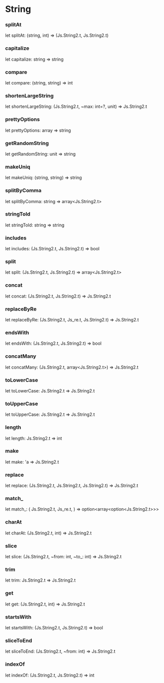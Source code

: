 # String


### splitAt

let splitAt: (string, int) => (Js.String2.t, Js.String2.t)

### capitalize

let capitalize: string => string

### compare

let compare: (string, string) => int

### shortenLargeString

let shortenLargeString: (Js.String2.t, ~max: int=?, unit) => Js.String2.t

### prettyOptions

let prettyOptions: array<string> => string

### getRandomString

let getRandomString: unit => string

### makeUniq

let makeUniq: (string, string) => string

### splitByComma

let splitByComma: string => array<Js.String2.t>

### stringToId

let stringToId: string => string

### includes

let includes: (Js.String2.t, Js.String2.t) => bool

### split

let split: (Js.String2.t, Js.String2.t) => array<Js.String2.t>

### concat

let concat: (Js.String2.t, Js.String2.t) => Js.String2.t

### replaceByRe

let replaceByRe: (Js.String2.t, Js_re.t, Js.String2.t) => Js.String2.t

### endsWith

let endsWith: (Js.String2.t, Js.String2.t) => bool

### concatMany

let concatMany: (Js.String2.t, array<Js.String2.t>) => Js.String2.t

### toLowerCase

let toLowerCase: Js.String2.t => Js.String2.t

### toUpperCase

let toUpperCase: Js.String2.t => Js.String2.t

### length

let length: Js.String2.t => int

### make

let make: 'a => Js.String2.t

### replace

let replace: (Js.String2.t, Js.String2.t, Js.String2.t) => Js.String2.t

### match_

let match_: (
  Js.String2.t,
  Js_re.t,
) => option<array<option<Js.String2.t>>>

### charAt

let charAt: (Js.String2.t, int) => Js.String2.t

### slice

let slice: (Js.String2.t, ~from: int, ~to_: int) => Js.String2.t

### trim

let trim: Js.String2.t => Js.String2.t

### get

let get: (Js.String2.t, int) => Js.String2.t

### startsWith

let startsWith: (Js.String2.t, Js.String2.t) => bool

### sliceToEnd

let sliceToEnd: (Js.String2.t, ~from: int) => Js.String2.t

### indexOf

let indexOf: (Js.String2.t, Js.String2.t) => int


